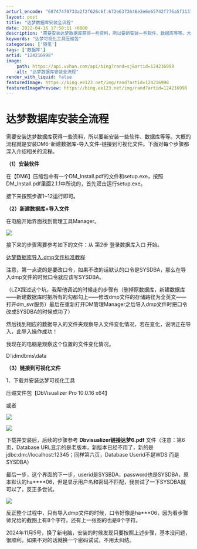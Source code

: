 ```yaml
---
arturl_encode: "68747470733a2f2f626c6f:672e6373646e2e6e65742f776a5f313731383139303239392f:61727469636c652f64657461696c732f313234323136393938"
layout: post
title: "达梦数据库安装全流程"
date: 2022-04-16 17:58:11 +0800
description: "需要安装达梦数据库获得一些资料，所以要新安装一些软件、数据库等等。大概的流程就是安装DM6-新建数据"
keywords: "达梦可视化工具压缩包"
categories: ['随笔']
tags: ['数据库']
artid: "124216998"
image:
    path: https://api.vvhan.com/api/bing?rand=sj&artid=124216998
    alt: "达梦数据库安装全流程"
render_with_liquid: false
featuredImage: https://bing.ee123.net/img/rand?artid=124216998
featuredImagePreview: https://bing.ee123.net/img/rand?artid=124216998
---
```


# 达梦数据库安装全流程

需要安装达梦数据库获得一些资料，所以要新安装一些软件、数据库等等。大概的流程就是安装DM6-新建数据库-导入文件-链接到可视化文件。下面对每个步骤都深入介绍相关的流程。

**（1）安装软件**

在【DM6】压缩包中有一个DM\_Install.pdf的文件和setup.exe，按照DM\_Install.pdf里面2.1.1中所说的，首先双击运行setup.exe。

接下来按照步骤1~12运行即可。

**（2）新建数据库+导入文件**

在电脑开始界面找到管理工具Manager。

![](https://i-blog.csdnimg.cn/blog_migrate/de6b6a850cb66467d63c8384a7e2dc15.png)

接下来的步骤需要参考如下的文件：从 第2步 登录数据库入口 开始。

[达梦数据库导入.dmp文件标准教程](https://blog.csdn.net/qq_40378865/article/details/109765634 "达梦数据库导入.dmp文件标准教程")

注意，第一点说的是要改口令，如果不改的话默认的口令是SYSDBA，那么在导入dmp文件的时候口令就应该写SYSDBA。

（LZX踩过这个坑，我帮他调试的时候走的步骤有（删掉原数据库，新建数据库——新建数据库时把所有的勾都勾上——修改dmp文件的存储路径为全英文——打开dm\_svr服务）最后在重新打开DM管理Manager之后导入dmp文件时把口令改成SYSDBA的时候成功了）

然后找到相应的数据导入的文件夹观察导入文件变化情况，若在变化，说明正在导入，此导入操作成功！

我现在的电脑是观察这个位置的文件变化情况。

D:\dmdbms\data

**（3）链接到可视化文件**

1、下载并安装达梦可视化工具

压缩文件包【DbVisualizer Pro 10.0.16 x64】

或者

![](https://i-blog.csdnimg.cn/blog_migrate/ac221098a733736813e65b584128c4af.png)

![](https://i-blog.csdnimg.cn/blog_migrate/b1e5f4da5209b24fd21f7a06e43201a4.png)

下载并安装后，后续的步骤参考
**Dbvisualizer链接达梦6.pdf**
文件（注意：第6页，Database URL显示的是老版本，新版本已经不用了，新的是 jdbc:dm://localhost:12345；同样第六页，Database Userid不是WDS 而是SYSDBA）

最后一步，这个界面的下一步，userid是SYSBDA，password也是SYSDBA，原本默认的ha\*\*\*\*06，但是显示用户名和密码不匹配，我尝试了一下SYSDBA就可以了，反正多尝试。

![](https://i-blog.csdnimg.cn/direct/45f3de74a15c4a019abf564dba3ed42b.png)

反正整个过程中，只有导入dmp文件的时候，口令好像是ha\*\*\*06，因为看步骤师兄给的截图上有8个字符。还有上一张图的也是8个字符。

2024年11月5号，换了新电脑，安装的时候发现只要按照上述步骤，基本没问题，很顺利，如果不对的话就换一个密码试试，不用太纠结。